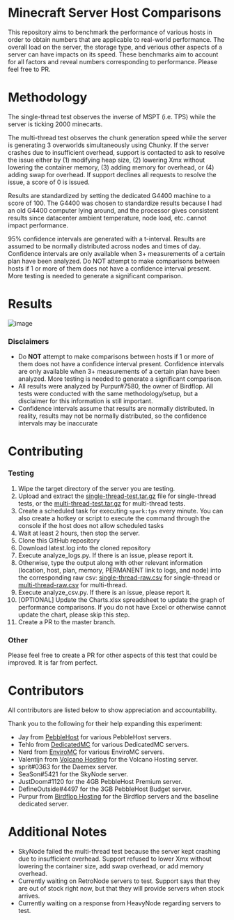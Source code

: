 # Minecraft Server Host Comparisons
This repository aims to benchmark the performance of various hosts in order to obtain numbers that are applicable to real-world performance. The overall load on the server, the storage type, and verious other aspects of a server can have impacts on its speed. These benchmarks aim to account for all factors and reveal numbers corresponding to performance. Please feel free to PR.

# Methodology
The single-thread test observes the inverse of MSPT (i.e. TPS) while the server is ticking 2000 minecarts.

The multi-thread test observes the chunk generation speed while the server is generating 3 overworlds simultaneously using Chunky. If the server crashes due to insufficient overhead, support is contacted to ask to resolve the issue either by (1) modifying heap size, (2) lowering Xmx without lowering the container memory, (3) adding memory for overhead, or (4) adding swap for overhead. If support declines all requests to resolve the issue, a score of 0 is issued.

Results are standardized by setting the dedicated G4400 machine to a score of 100. The G4400 was chosen to standardize results because I had an old G4400 computer lying around, and the processor gives consistent results since datacenter ambient temperature, node load, etc. cannot impact performance.

95% confidence intervals are generated with a t-interval. Results are assumed to be normally distributed across nodes and times of day. Confidence intervals are only available when 3+ measurements of a certain plan have been analyzed. Do NOT attempt to make comparisons between hosts if 1 or more of them does not have a confidence interval present. More testing is needed to generate a significant comparison.

# Results
![image](https://user-images.githubusercontent.com/43528123/112204449-ac53af00-8be1-11eb-8de9-cc13647bd8b7.png)
### Disclaimers 
- Do **NOT** attempt to make comparisons between hosts if 1 or more of them does not have a confidence interval present. Confidence intervals are only available when 3+ measurements of a certain plan have been analyzed. More testing is needed to generate a significant comparison.
- All results were analyzed by Purpur#7580, the owner of Birdflop. All tests were conducted with the same methodology/setup, but a disclaimer for this information is still important.
- Confidence intervals assume that results are normally distributed. In reality, results may not be normally distributed, so the confidence intervals may be inaccurate

# Contributing
### Testing
1. Wipe the target directory of the server you are testing.
2. Upload and extract the [single-thread-test.tar.gz](/single-thread-test.tar.gz) file for single-thread tests, or the [multi-thread-test.tar.gz](/multi-thread-test.tar.gz) for multi-thread tests.
3. Create a scheduled task for executing `spark:tps` every minute. You can also create a hotkey or script to execute the command through the console if the host does not allow scheduled tasks
4. Wait at least 2 hours, then stop the server.
5. Clone this GitHub repository
6. Download latest.log into the cloned repository
7. Execute analyze_logs.py. If there is an issue, please report it.
8. Otherwise, type the output along with other relevant information (location, host, plan, memory, PERMANENT link to logs, and node) into the corresponding raw csv: [single-thread-raw.csv](/single-thread-raw.csv) for single-thread or [multi-thread-raw.csv](/multi-thread-raw.csv) for multi-thread.
9. Execute analyze_csv.py. If there is an issue, please report it.
10. [OPTIONAL] Update the Charts.xlsx spreadsheet to update the graph of performance comparisons. If you do not have Excel or otherwise cannot update the chart, please skip this step.
11. Create a PR to the master branch.

### Other
Please feel free to create a PR for other aspects of this test that could be improved. It is far from perfect.

# Contributors
All contributors are listed below to show appreciation and accountability.

Thank you to the following for their help expanding this experiment:
- Jay from [PebbleHost](https://pebblehost.com) for various PebbleHost servers.
- Tehlo from [DedicatedMC](https://dedicatedmc.io) for various DedicatedMC servers.
- Nerd from [EnviroMC](https://enviromc.com) for various EnviroMC servers.
- Valentijn from [Volcano Hosting](https://volcanohosting.net) for the Volcano Hosting server.
- sprit#0363 for the Daemex server.
- SeaSon#5421 for the SkyNode server.
- JustDoom#1120 for the 4GB PebbleHost Premium server.
- DefineOutside#4497 for the 3GB PebbleHost Budget server.
- Purpur from [Birdflop Hosting](https://birdflop.com) for the Birdflop servers and the baseline dedicated server.

# Additional Notes
- SkyNode failed the multi-thread test because the server kept crashing due to insufficient overhead. Support refused to lower Xmx without lowering the container size, add swap overhead, or add memory overhead.
- Currently waiting on RetroNode servers to test. Support says that they are out of stock right now, but that they will provide servers when stock arrives.
- Currently waiting on a response from HeavyNode regarding servers to test.
